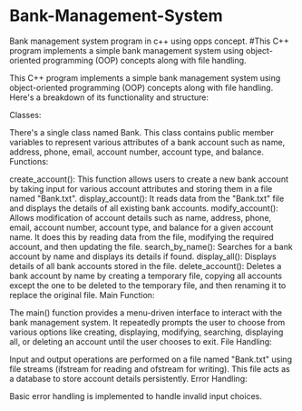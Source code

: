 # Bank-Management-System
Bank management system program in c++ using opps concept.
#This C++ program implements a simple bank management system using object-oriented programming (OOP) concepts along with file handling.

This C++ program implements a simple bank management system using object-oriented programming (OOP) concepts along with file handling. Here's a breakdown of its functionality and structure:

Classes:

There's a single class named Bank. This class contains public member variables to represent various attributes of a bank account such as name, address, phone, email, account number, account type, and balance.
Functions:

create_account(): This function allows users to create a new bank account by taking input for various account attributes and storing them in a file named "Bank.txt".
display_account(): It reads data from the "Bank.txt" file and displays the details of all existing bank accounts.
modify_account(): Allows modification of account details such as name, address, phone, email, account number, account type, and balance for a given account name. It does this by reading data from the file, modifying the required account, and then updating the file.
search_by_name(): Searches for a bank account by name and displays its details if found.
display_all(): Displays details of all bank accounts stored in the file.
delete_account(): Deletes a bank account by name by creating a temporary file, copying all accounts except the one to be deleted to the temporary file, and then renaming it to replace the original file.
Main Function:

The main() function provides a menu-driven interface to interact with the bank management system. It repeatedly prompts the user to choose from various options like creating, displaying, modifying, searching, displaying all, or deleting an account until the user chooses to exit.
File Handling:

Input and output operations are performed on a file named "Bank.txt" using file streams (ifstream for reading and ofstream for writing). This file acts as a database to store account details persistently.
Error Handling:

Basic error handling is implemented to handle invalid input choices.
